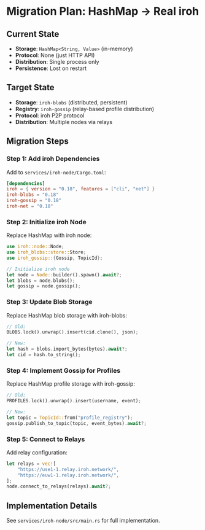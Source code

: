 # Migration Plan: HashMap → Real iroh

## Current State

- **Storage**: `HashMap<String, Value>` (in-memory)
- **Protocol**: None (just HTTP API)
- **Distribution**: Single process only
- **Persistence**: Lost on restart

## Target State

- **Storage**: `iroh-blobs` (distributed, persistent)
- **Registry**: `iroh-gossip` (relay-based profile distribution)
- **Protocol**: iroh P2P protocol
- **Distribution**: Multiple nodes via relays

## Migration Steps

### Step 1: Add iroh Dependencies

Add to `services/iroh-node/Cargo.toml`:

```toml
[dependencies]
iroh = { version = "0.18", features = ["cli", "net"] }
iroh-blobs = "0.18"
iroh-gossip = "0.18"
iroh-net = "0.18"
```

### Step 2: Initialize iroh Node

Replace HashMap with iroh node:

```rust
use iroh::node::Node;
use iroh_blobs::store::Store;
use iroh_gossip::{Gossip, TopicId};

// Initialize iroh node
let node = Node::builder().spawn().await?;
let blobs = node.blobs();
let gossip = node.gossip();
```

### Step 3: Update Blob Storage

Replace HashMap blob storage with iroh-blobs:

```rust
// Old:
BLOBS.lock().unwrap().insert(cid.clone(), json);

// New:
let hash = blobs.import_bytes(bytes).await?;
let cid = hash.to_string();
```

### Step 4: Implement Gossip for Profiles

Replace HashMap profile storage with iroh-gossip:

```rust
// Old:
PROFILES.lock().unwrap().insert(username, event);

// New:
let topic = TopicId::from("profile_registry");
gossip.publish_to_topic(topic, event_bytes).await?;
```

### Step 5: Connect to Relays

Add relay configuration:

```rust
let relays = vec![
    "https://use1-1.relay.iroh.network/",
    "https://euw1-1.relay.iroh.network/",
];
node.connect_to_relays(relays).await?;
```

## Implementation Details

See `services/iroh-node/src/main.rs` for full implementation.

